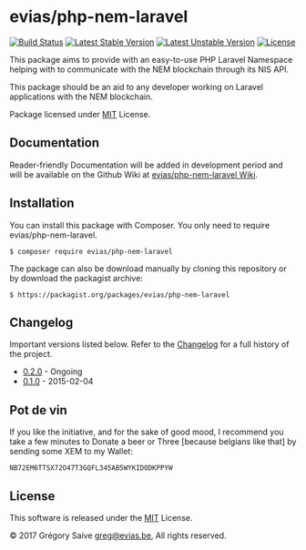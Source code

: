 # evias/php-nem-laravel

[![Build Status](https://api.travis-ci.org/evias/php-nem-laravel.svg?branch=master)](https://travis-ci.com/evias/php-nem-laravel)
[![Latest Stable Version](https://poser.pugx.org/evias/php-nem-laravel/version)](https://packagist.org/packages/evias/php-nem-laravel)
[![Latest Unstable Version](https://poser.pugx.org/evias/php-nem-laravel/v/unstable)](//packagist.org/packages/evias/php-nem-laravel)
[![License](https://poser.pugx.org/evias/php-nem-laravel/license)](https://packagist.org/packages/evias/php-nem-laravel)

This package aims to provide with an easy-to-use PHP Laravel Namespace helping with to communicate with the NEM blockchain through its NIS API.

This package should be an aid to any developer working on Laravel applications with the NEM blockchain.

Package licensed under [MIT](LICENSE) License.

## Documentation

Reader-friendly Documentation will be added in development period and will be available on the Github Wiki at [evias/php-nem-laravel Wiki](https://github.com/evias/php-nem-laravel/wiki).

## Installation

You can install this package with Composer. You only need to require evias/php-nem-laravel.

    $ composer require evias/php-nem-laravel

The package can also be download manually by cloning this repository or by download the packagist archive:

	$ https://packagist.org/packages/evias/php-nem-laravel

## Changelog

Important versions listed below. Refer to the [Changelog](CHANGELOG.md) for a full history of the project.

- [0.2.0](CHANGELOG.md) - Ongoing
- [0.1.0](CHANGELOG.md) - 2015-02-04

## Pot de vin

If you like the initiative, and for the sake of good mood, I recommend you take a few minutes to Donate a beer or Three [because belgians like that] by sending some XEM to my Wallet:

    NB72EM6TTSX72O47T3GQFL345AB5WYKIDODKPPYW

## License

This software is released under the [MIT](LICENSE) License.

© 2017 Grégory Saive <greg@evias.be>, All rights reserved.
